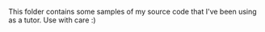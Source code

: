 This folder contains some samples of my source code that I've been using as a tutor.
Use with care :)
